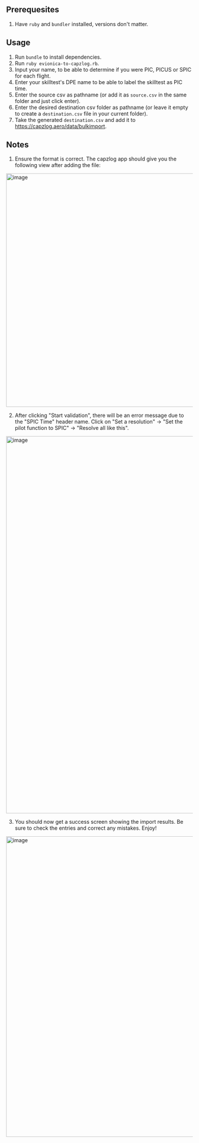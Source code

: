 ## Prerequesites

1. Have `ruby` and `bundler` installed, versions don't matter.

## Usage

1. Run `bundle` to install dependencies.
2. Run `ruby evionica-to-capzlog.rb`.
3. Input your name, to be able to determine if you were PIC, PICUS or SPIC for each flight.
4. Enter your skilltest's DPE name to be able to label the skilltest as PIC time.
5. Enter the source csv as pathname (or add it as `source.csv` in the same folder and just click enter).
6. Enter the desired destination csv folder as pathname (or leave it empty to create a `destination.csv` file in your current folder).
7. Take the generated `destination.csv` and add it to https://capzlog.aero/data/bulkimport.

## Notes
1. Ensure the format is correct. The capzlog app should give you the following view after adding the file:
<img width="631" alt="image" src="https://github.com/user-attachments/assets/4cb78433-3362-44fb-9e37-7c12a69d83da">

2. After clicking "Start validation", there will be an error message due to the "SPIC Time" header name. Click on "Set a resolution" -> "Set the pilot function to SPIC" -> "Resolve all like this".
<img width="1019" alt="image" src="https://github.com/user-attachments/assets/2e082dc0-e050-43c9-86fe-8fb388a906e3">

3. You should now get a success screen showing the import results. Be sure to check the entries and correct any mistakes. Enjoy!
<img width="812" alt="image" src="https://github.com/user-attachments/assets/548ad903-4368-4903-912b-a74049be74be">

